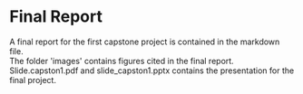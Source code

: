 # Final Report

A final report for the first capstone project is contained in the markdown file.<br>            The folder 'images' contains figures cited in the final report.<br>             Slide.capston1.pdf and slide_capston1.pptx contains the presentation for the final project.
                                     
